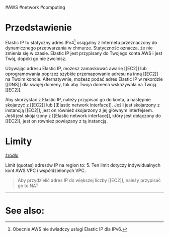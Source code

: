 #AWS #network #computing

# Przedstawienie

Elastic IP to statyczny adres IPv4[^1] osiągalny z Internetu przeznaczony do dynamicznego przetwarzania w chmurze. Statyczność oznacza, że nie zmienia się w czasie. Elastic IP jest przypisany do Twojego konta AWS i jest Twój, dopóki go nie zwolnisz.

Używając adresu Elastic IP, możesz zamaskować awarię [[EC2]] lub oprogramowania poprzez szybkie przemapowanie adresu na inną [[EC2]] na Twoim koncie. Alternatywnie, możesz podać adres Elastic IP w rekordzie [[DNS]] dla swojej domeny, tak aby Twoja domena wskazywała na Twoją [[EC2]].

Aby skorzystać z Elastic IP, należy przypisać go do konta, a następnie skojarzyć z [[EC2]] lub [[Elastic network interface]]. Jeśli jest skojarzony z instancją [[EC2]], jest on również skojarzony z jej głównym interfejsem. Jeśli jest skojarzony z [[Elastic network interface]], który jest dołączony do [[EC2]], jest on również powiązany z tą instancją.

# Limity

[źródło](https://docs.aws.amazon.com/vpc/latest/userguide/amazon-vpc-limits.html)

Limit (quotas) adresów IP na region to: 5.
Ten limit dotyczy indywidualnych kont AWS VPC i współdzielonych VPC.

> Aby przydzielić adres IP do większej liczby [[EC2]], należy przypisać go to NAT

---

# See also:

[^1]: Obecnie AWS nie świadczy usługi Elastic IP dla IPv6.
